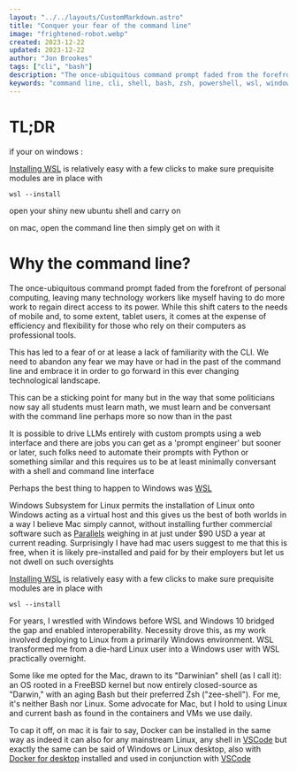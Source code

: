 ```yaml
---
layout: "../../layouts/CustomMarkdown.astro"
title: "Conquer your fear of the command line"
image: "frightened-robot.webp"
created: 2023-12-22
updated: 2023-12-22
author: "Jon Brookes"
tags: ["cli", "bash"]
description: "The once-ubiquitous command prompt faded from the forefront of personal computing, leaving many technology workers working to regain direct access to its power"
keywords: "command line, cli, shell, bash, zsh, powershell, wsl, windows, linux, mac, docker, vscode"
---
```


# TL;DR

if your on windows :

[Installing WSL](https://learn.microsoft.com/en-us/windows/wsl/install) is relatively easy with a few clicks to make sure prequisite modules are in place with

```
wsl --install
```

open your shiny new ubuntu shell and carry on

on mac, open the command line then simply get on with it

# Why the command line?

The once-ubiquitous command prompt faded from the forefront of personal computing, leaving many technology workers like myself having to do more work to regain direct access to its power. While this shift caters to the needs of mobile and, to some extent, tablet users, it comes at the expense of efficiency and flexibility for those who rely on their computers as professional tools.

This has led to a fear of or at lease a lack of familiarity with the CLI. We need to abandon any fear we may have or had in the past of the command line and embrace it in order to go forward in this ever changing technological landscape.

This can be a sticking point for many but in the way that some politicians now say all students must learn math, we must learn and be conversant with the command line perhaps more so now than in the past

It is possible to drive LLMs entirely with custom prompts using a web interface and there are jobs you can get as a 'prompt engineer' but sooner or later, such folks need to automate their prompts with Python or something similar and this requires us to be at least minimally conversant with a shell and command line interface

Perhaps the best thing to happen to Windows was [WSL](https://learn.microsoft.com/en-us/windows/wsl/install)

Windows Subsystem for Linux permits the installation of Linux onto Windows acting as a virtual host and this gives us the best of both worlds in a way I believe Mac simply cannot, without installing further commercial software such as [Parallels](https://www.parallels.com/uk/products/desktop/) weighing in at just under $90 USD a year at current reading. Surprisingly I have had mac users suggest to me that this is free, when it is likely pre-installed and paid for by their employers but let us not dwell on such oversights

[Installing WSL](https://learn.microsoft.com/en-us/windows/wsl/install) is relatively easy with a few clicks to make sure prequisite modules are in place with

```
wsl --install
```
For years, I wrestled with Windows before WSL and Windows 10 bridged the gap and enabled interoperability. Necessity drove this, as my work involved deploying to Linux from a primarily Windows environment. WSL transformed me from a die-hard Linux user into a Windows user with WSL practically overnight.

Some like me opted for the Mac, drawn to its "Darwinian" shell (as I call it): an OS rooted in a FreeBSD kernel but now entirely closed-source as "Darwin," with an aging Bash but their preferred Zsh ("zee-shell"). For me, it's neither Bash nor Linux. Some advocate for Mac, but I hold to using Linux and current bash as found in the containers and VMs we use daily.

To cap it off, on mac it is fair to say, Docker can be installed in the same way as indeed it can also for any  mainstream Linux, any shell in [VSCode](https://code.visualstudio.com/docs/devcontainers/containers) but exactly the same can be said of Windows or Linux desktop, also with [Docker for desktop](https://www.docker.com/products/docker-desktop/) installed and used in conjunction with [VSCode](https://code.visualstudio.com/download)
